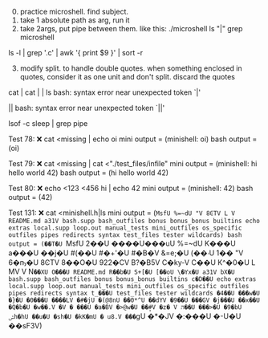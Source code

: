 0. practice microshell. find subject.
1. take 1 absolute path as arg, run it
2. take 2args, put pipe between them. like this: ./microshell ls "|" grep microshell

ls -l | grep '.c' | awk '{ print $9 }' | sort -r

3. modify split. to handle double quotes.
   when something enclosed in quotes, consider it as one unit and don't split. discard the quotes

cat | cat | | ls
bash: syntax error near unexpected token `|'

||
bash: syntax error near unexpected token `||'

lsof -c sleep | grep pipe

Test 78: ❌ cat <missing | echo oi
mini output = (minishell: oi)
bash output = (oi)

Test 79: ❌ cat <missing | cat <"./test_files/infile"
mini output = (minishell: hi hello world 42)
bash output = (hi hello world 42)

Test 80: ❌ echo <123 <456 hi | echo 42
mini output = (minishell: 42)
bash output = (42)

Test 131: ❌ cat <minishell.h|ls
mini output = (`MsfU %=~dU "V 8ϾTV L
V README.md a31V bash.supp bash_outfiles bonus bonus_bonus builtins echo extras local.supp loop.out manual_tests mini_outfiles os_specific outfiles pipes redirects syntax test_files tester wildcards)
bash output = (��T�U `MsfU 2��U ����U���uU %=~dU K���U a���U ��j�U #(��U #�+'�U #�B�V &=e;�U (��ۥU 1�� "V 6�ҧ�U 8ϾTV 8��O�U 922�CV B?�B5V C�ky-V C��U K^�0�U L
MV V N`��XU O���U README.md R��b�U S+[�U [��oU \�Yx�U a31V bX�U bash.supp bash_outfiles bonus bonus_bonus builtins c�D��U echo extras local.supp loop.out manual_tests mini_outfiles os_specific outfiles pipes redirects syntax t_���U test_files tester wildcards �4��U ���w�U �}�U �0���U ����LV �#�jU �(@8nU ��0*^U ��dYV �9��U ���GV �j���U ��x��U �Q�b�U �w��.V �V �
                                       ���U �a�BV �>@w�U ��̞#V �z� V ה��U ���>�U �9�bU ݜh�hU ��u�U �sh�U �kK�mU �
                                u8.V ���`gU �\*�JV �:���U �-U�U ��sF3V)

